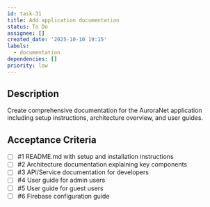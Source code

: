 ```yaml
---
id: task-31
title: Add application documentation
status: To Do
assignee: []
created_date: '2025-10-10 19:15'
labels:
  - documentation
dependencies: []
priority: low
---
```


## Description

<!-- SECTION:DESCRIPTION:BEGIN -->
Create comprehensive documentation for the AuroraNet application including setup instructions, architecture overview, and user guides.
<!-- SECTION:DESCRIPTION:END -->

## Acceptance Criteria
<!-- AC:BEGIN -->
- [ ] #1 README.md with setup and installation instructions
- [ ] #2 Architecture documentation explaining key components
- [ ] #3 API/Service documentation for developers
- [ ] #4 User guide for admin users
- [ ] #5 User guide for guest users
- [ ] #6 Firebase configuration guide
<!-- AC:END -->
